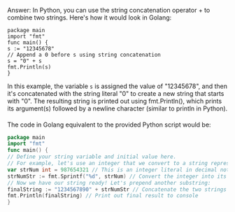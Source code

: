Answer: In Python, you can use the string concatenation operator + to combine two strings. Here's how it would look in Golang:
```
package main
import "fmt"
func main() {
s := "12345678"
// Append a 0 before s using string concatenation
s = "0" + s
fmt.Println(s)
}
```
In this example, the variable `s` is assigned the value of "12345678", and then it's concatenated with the string literal "0" to create a new string that starts with "0". The resulting string is printed out using fmt.Println(), which prints its argument(s) followed by a newline character (similar to println in Python).
####
The code in Golang equivalent to the provided Python script would be:
```go
package main
import "fmt"
func main() {
// Define your string variable and initial value here.
// For example, let's use an integer that we convert to a string representation of its base 10 value:
var strNum int = 987654321 // This is an integer literal in decimal notation (base-10).
strNumStr := fmt.Sprintf("%d", strNum) // Convert the integer into its text representation using Sprintf function from fmt package and assign it to a new variable called 'strNumStr'. Note that this assumes ASCII encoding for character set; if you wanted unicode characters instead, replace "%d" with "%U".
// Now we have our string ready! Let's prepend another substring:
finalString := "1234567890" + strNumStr // Concatenate the two strings together using concatenation operator (+) or join them together if desired.
fmt.Println(finalString) // Print out final result to console
}

